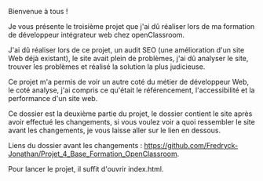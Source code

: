 Bienvenue à tous !

Je vous présente le troisième projet que j'ai dû réaliser lors de ma formation de développeur intégrateur web chez openClassroom.

J'ai dû réaliser lors de ce projet, un audit SEO (une amélioration d'un site Web déjà existant), le site avait plein de problèmes, j'ai dû analyser le site, trouver les problèmes et réalisé la solution la plus judicieuse.

Ce projet m'a permis de voir un autre coté du métier de développeur Web, le coté analyse, j'ai compris ce qu'était le référencement, l'accessibilité et la performance d'un site web.


Ce dossier est la deuxième partie du projet, le dossier contient le site après avoir effectué les changements, si vous voulez voir a quoi ressembler le site avant les changements, je vous laisse aller sur le lien en dessous.

Liens du dossier avant les changements : https://github.com/Fredryck-Jonathan/Projet_4_Base_Formation_OpenClassroom.


Pour lancer le projet, il suffit d'ouvrir index.html.
